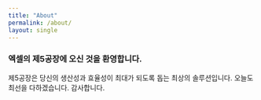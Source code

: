 ```yaml
---
title: "About"
permalink: /about/
layout: single
---
```


### 엑셀의 제5공장에 오신 것을 환영합니다. ###
제5공장은 당신의 생산성과 효율성이 최대가 되도록 돕는 최상의 솔루션입니다. 
오늘도 최선을 다하겠습니다.
감사합니다.
